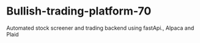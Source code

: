 # Bullish-trading-platform-70
Automated stock screener and trading backend using fastApi., Alpaca and Plaid
